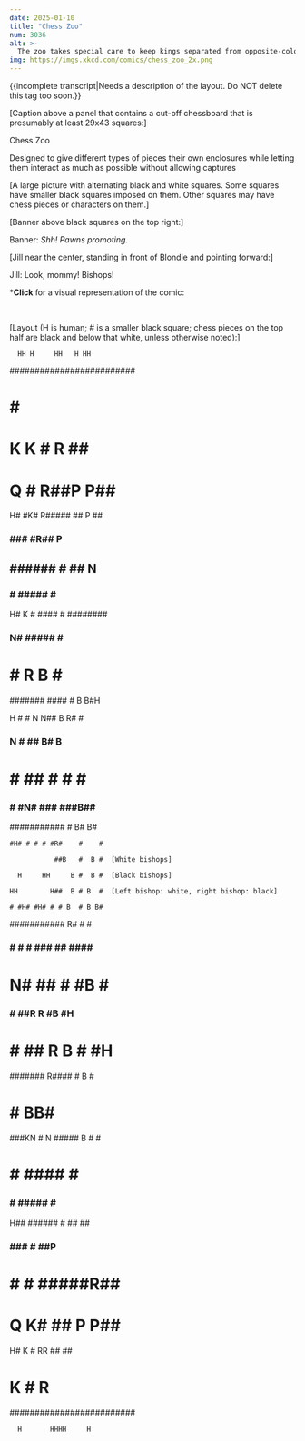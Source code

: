 ```yaml
---
date: 2025-01-10
title: "Chess Zoo"
num: 3036
alt: >-
  The zoo takes special care to keep kings separated from opposite-color pieces as part of their conservation program to prevent mating in captivity.
img: https://imgs.xkcd.com/comics/chess_zoo_2x.png
---
```

{{incomplete transcript|Needs a description of the layout. Do NOT delete this tag too soon.}}

[Caption above a panel that contains a cut-off chessboard that is presumably at least 29x43 squares:]

Chess Zoo

Designed to give different types of pieces their own enclosures while letting them interact as much as possible without allowing captures

[A large picture with alternating black and white squares. Some squares have smaller black squares imposed on them. Other squares may have chess pieces or characters on them.]

[Banner above black squares on the top right:]

Banner: *Shh! Pawns promoting.*

[Jill near the center, standing in front of Blondie and pointing forward:]

Jill: Look, mommy! Bishops!

\***Click** for a visual representation of the comic:

<div class="mw-collapsible mw-collapsed leftAlign" style="width:100%">

<br>

[Layout (H is human; # is a smaller black square; chess pieces on the top half are black and below that white, unless otherwise noted):]

      HH H     HH   H HH

  #########################

  #         #     #########

  #  K  K   # R   ##     ##

  #      Q  #    R##P   P##

 H# #K#    R##### ## P   ##

  ### ###       #R##  P  ##

   ## ######    # ##   N ##

  ### # #####   # #########

  H# K  #  #### #  ########

  ###  N#   #####     #   #

   #    #  R      B   #   #

  #######   ####     # B B#H

 H #    # N N##   B R#    #

  ### N #    ##      B# B #

   #    #    ## #  #  #   #

  ### # #N# ### ###B## ####

   ###########  #   B#   B#

    #H# # # # #R#    #    #

               ##B   #  B #  [White bishops]

      H     HH     B #  B #  [Black bishops]

    HH        H##  B # B  #  [Left bishop: white, right bishop: black]

    # #H# #H# # # B  # B B#

   ########### R#    #    #

  ### # # # ### ## #### ###

   #   N#    ## # #B   #  #

  ###   #    ##R    R  #B #H

   #    #    ##   R B #   #H

  #######  R####      # B #

   #    #          BB#    #

  ###KN # N ##### B  #    #

   #    #  #### #  ########

  ### # #####   # #########

  H## ######    # ##     ##

  ### ###       # ##P    ##

  # # #     #####R##     ##

  #      Q K#     ## P  P##

 H# K       #  RR ##     ##

  #  K      # R   #########

  #########################

      H       HHHH     H

</div>

<br>